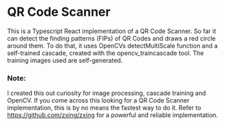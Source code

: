 # QR Code Scanner
This is a Typescript React implementation of a QR Code Scanner. So far it can detect the finding patterns (FIPs) of QR Codes and draws a red circle around them. To do that, it uses OpenCVs detectMultiScale function and a self-trained cascade, created with the opencv_traincascade tool. The training images used are self-generated.

### Note:
I created this out curiosity for image processing, cascade training and OpenCV. If you come across this looking for a QR Code Scanner implementation, this is by no means the fastest way to do it. Refer to https://github.com/zxing/zxing for a powerful and reliable implementation.